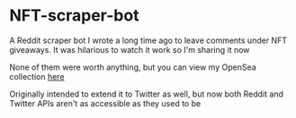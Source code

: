 # NFT-scraper-bot
A Reddit scraper bot I wrote a long time ago to leave comments under NFT giveaways. It was hilarious to watch it work so I'm sharing it now

None of them were worth anything, but you can view my OpenSea collection [here](https://opensea.io/burgereatingrat/collected)

Originally intended to extend it to Twitter as well, but now both Reddit and Twitter APIs aren't as accessible as they used to be
